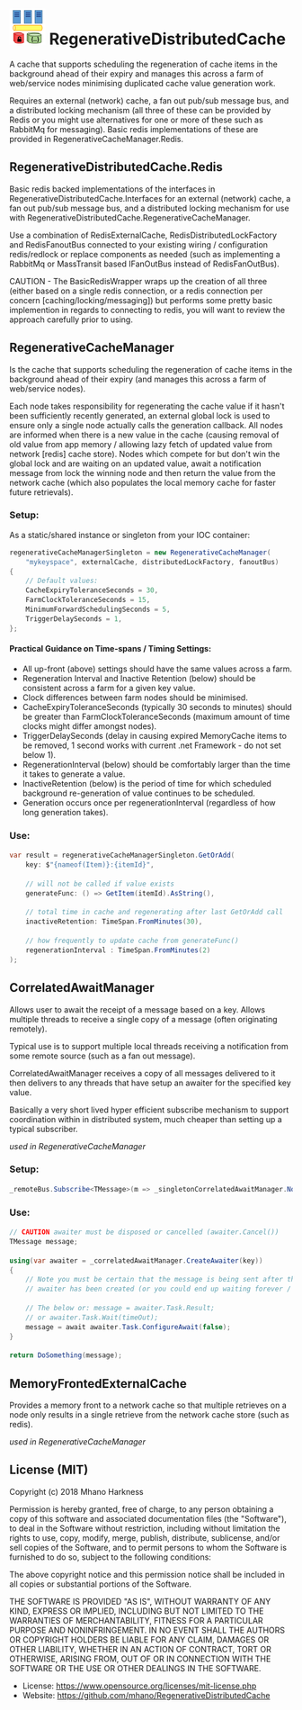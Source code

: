 # ![RegenerativeDistributedCache Icon](https://raw.githubusercontent.com/mhano/RegenerativeDistributedCache/master/docs/Icon.png) RegenerativeDistributedCache

A cache that supports scheduling the regeneration of cache items in the background ahead of their
expiry and manages this across a farm of web/service nodes minimising duplicated cache value 
generation work.

Requires an external (network) cache, a fan out pub/sub message bus, and a distributed locking
mechanism (all three of these can be provided by Redis or you might use alternatives for one or
more of these such as RabbitMq for messaging). Basic redis implementations of these are provided
in RegenerativeCacheManager.Redis.

## RegenerativeDistributedCache.Redis

Basic redis backed implementations of the interfaces in RegenerativeDistributedCache.Interfaces for 
an external (network) cache, a fan out pub/sub message bus, and a distributed locking mechanism for
use with RegenerativeDistributedCache.RegenerativeCacheManager.

Use a combination of RedisExternalCache, RedisDistributedLockFactory and RedisFanoutBus connected
to your existing wiring / configuration redis/redlock or replace components as needed (such as 
implementing a RabbitMq or MassTransit based IFanOutBus instead of RedisFanOutBus).

CAUTION - The BasicRedisWrapper wraps up the creation of all three (either based on a single redis 
connection, or a redis connection per concern [caching/locking/messaging]) but performs some pretty
basic implemention in regards to connecting to redis, you will want to review the approach carefully
prior to using.

## RegenerativeCacheManager

Is the cache that supports scheduling the regeneration of cache items in the background ahead
of their expiry (and manages this across a farm of web/service nodes).

Each node takes responsibility for regenerating the cache value if it hasn't been sufficiently 
recently generated, an external global lock is used to ensure only a single node actually calls
the generation callback. All nodes are informed when there is a new value in the cache 
(causing removal of old value from app memory / allowing lazy fetch of updated value from
network [redis] cache store). Nodes which compete for but don't win the global lock and are
waiting on an updated value, await a notification message from lock the winning node and 
then return the value from the network cache (which also populates the local memory cache
for faster future retrievals).

### Setup:

As a static/shared instance or singleton from your IOC container:

```C#
regenerativeCacheManagerSingleton = new RegenerativeCacheManager(
	"mykeyspace", externalCache, distributedLockFactory, fanoutBus)
{
    // Default values:
    CacheExpiryToleranceSeconds = 30, 
    FarmClockToleranceSeconds = 15,
    MinimumForwardSchedulingSeconds = 5,
    TriggerDelaySeconds = 1,
};
```

#### Practical Guidance on Time-spans / Timing Settings:
* All up-front (above) settings should have the same values across a farm.
* Regeneration Interval and Inactive Retention (below)  should be consistent across a farm
   for a given key value.
* Clock differences between farm nodes should be minimised.
* CacheExpiryToleranceSeconds (typically 30 seconds to minutes) should be greater than 
   FarmClockToleranceSeconds (maximum amount of time clocks might differ amongst nodes).
* TriggerDelaySeconds (delay in causing expired MemoryCache items to be removed, 1 second
   works with current .net Framework - do not set below 1).
* RegenerationInterval (below) should be comfortably larger than the time it takes to 
   generate a value.
* InactiveRetention (below) is the period of time for which scheduled background 
   re-generation of value continues to be scheduled.
* Generation occurs once per regenerationInterval (regardless of how long generation takes).

### Use:

```C#
var result = regenerativeCacheManagerSingleton.GetOrAdd(
    key: $"{nameof(Item)}:{itemId}", 

	// will not be called if value exists
    generateFunc: () => GetItem(itemId).AsString(),

	// total time in cache and regenerating after last GetOrAdd call
    inactiveRetention: TimeSpan.FromMinutes(30),

	// how frequently to update cache from generateFunc()
    regenerationInterval : TimeSpan.FromMinutes(2)
);
```
## CorrelatedAwaitManager

Allows user to await the receipt of a message based on a key. Allows multiple threads to receive a
single copy of a message (often originating remotely).

Typical use is to support multiple local threads receiving a notification from some remote source
(such as a fan out message).

CorrelatedAwaitManager receives a copy of all messages delivered to it then delivers to any threads 
that have setup an awaiter for the specified key value.

Basically a very short lived hyper efficient subscribe mechanism to support coordination within in
distributed system, much cheaper than setting up a typical subscriber.

*used in RegenerativeCacheManager*

### Setup:

```C#
_remoteBus.Subscribe<TMessage>(m => _singletonCorrelatedAwaitManager.NotifyAwaiters(m));
```

### Use:

```C#
// CAUTION awaiter must be disposed or cancelled (awaiter.Cancel())
TMessage message;

using(var awaiter = _correlatedAwaitManager.CreateAwaiter(key))
{
    // Note you must be certain that the message is being sent after the
    // awaiter has been created (or you could end up waiting forever / timing out).
    
    // The below or: message = awaiter.Task.Result;
    // or awaiter.Task.Wait(timeOut);
    message = await awaiter.Task.ConfigureAwait(false);
}

return DoSomething(message);
```

## MemoryFrontedExternalCache

Provides a memory front to a network cache so that multiple retrieves on a node only results in a
single retrieve from the network cache store (such as redis).

*used in RegenerativeCacheManager*

## License (MIT)

Copyright (c) 2018 Mhano Harkness

Permission is hereby granted, free of charge, to any person obtaining a copy
of this software and associated documentation files (the "Software"), to deal
in the Software without restriction, including without limitation the rights
to use, copy, modify, merge, publish, distribute, sublicense, and/or sell
copies of the Software, and to permit persons to whom the Software is
furnished to do so, subject to the following conditions:

The above copyright notice and this permission notice shall be included in all
copies or substantial portions of the Software.

THE SOFTWARE IS PROVIDED "AS IS", WITHOUT WARRANTY OF ANY KIND, EXPRESS OR
IMPLIED, INCLUDING BUT NOT LIMITED TO THE WARRANTIES OF MERCHANTABILITY,
FITNESS FOR A PARTICULAR PURPOSE AND NONINFRINGEMENT. IN NO EVENT SHALL THE
AUTHORS OR COPYRIGHT HOLDERS BE LIABLE FOR ANY CLAIM, DAMAGES OR OTHER
LIABILITY, WHETHER IN AN ACTION OF CONTRACT, TORT OR OTHERWISE, ARISING FROM,
OUT OF OR IN CONNECTION WITH THE SOFTWARE OR THE USE OR OTHER DEALINGS IN THE
SOFTWARE.

* License: https://www.opensource.org/licenses/mit-license.php
* Website: https://github.com/mhano/RegenerativeDistributedCache
